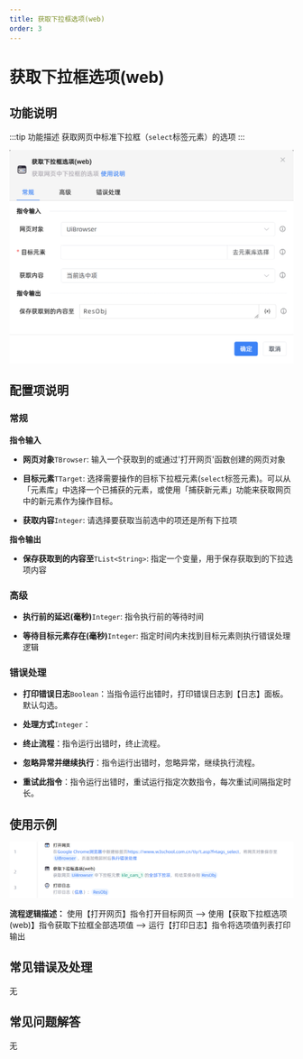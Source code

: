 ```yaml
---
title: 获取下拉框选项(web)
order: 3
---
```


# 获取下拉框选项(web)

## 功能说明

:::tip 功能描述
获取网页中标准下拉框（`select`标签元素）的选项
:::

![获取下拉框选项(web)](../../../assets/获取下拉框选项(web)_command.png)

## 配置项说明

### 常规

**指令输入**

- **网页对象**`TBrowser`: 输入一个获取到的或通过'打开网页'函数创建的网页对象

- **目标元素**`TTarget`: 选择需要操作的目标下拉框元素(`select`标签元素)。可以从「元素库」中选择一个已捕获的元素，或使用「捕获新元素」功能来获取网页中的新元素作为操作目标。

- **获取内容**`Integer`: 请选择要获取当前选中的项还是所有下拉项


**指令输出**

- **保存获取到的内容至**`TList<String>`: 指定一个变量，用于保存获取到的下拉选项内容

### 高级

- **执行前的延迟(毫秒)**`Integer`: 指令执行前的等待时间

- **等待目标元素存在(毫秒)**`Integer`: 指定时间内未找到目标元素则执行错误处理逻辑

### 错误处理

- **打印错误日志**`Boolean`：当指令运行出错时，打印错误日志到【日志】面板。默认勾选。

- **处理方式**`Integer`：

 - **终止流程**：指令运行出错时，终止流程。

 - **忽略异常并继续执行**：指令运行出错时，忽略异常，继续执行流程。

 - **重试此指令**：指令运行出错时，重试运行指定次数指令，每次重试间隔指定时长。

## 使用示例

![获取下拉框选项(web)](../../../assets/获取下拉框选项(web)_demo.png)

**流程逻辑描述：** 使用【打开网页】指令打开目标网页 --> 使用【获取下拉框选项(web)】指令获取下拉框全部选项值 --> 运行【打印日志】指令将选项值列表打印输出

## 常见错误及处理

无

## 常见问题解答

无

